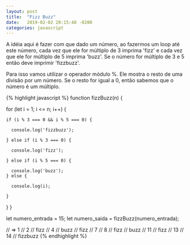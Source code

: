 ```yaml
---
layout: post
title:  "Fizz Buzz"
date:   2019-02-02 20:15:48 -0200
categories: javascript
---
```

A idéia aqui é fazer com que dado um número, ao fazermos um loop até este número, cada vez que ele for múltiplo de 3 imprima 'fizz' e cada vez que ele for múltiplo de 5 imprima 'buzz'. Se o número for múltiplo de 3 e 5 então deve imprimir 'fizzbuzz'.

Para isso vamos utilizar o operador módulo %. Ele mostra o resto de uma divisão por um número. Se o resto for igual a 0, então sabemos que o número é um múltiplo.

{% highlight javascript %}
function fizzBuzz(n) {

  for (let i = 1; i <= n; i++) {
   
    if (i % 3 === 0 && i % 5 === 0) {

      console.log('fizzbuzz');

    } else if (i % 3 === 0) {
   
      console.log('fizz');

    } else if (i % 5 === 0) {

      console.log('buzz');
    } else {

      console.log(i);

    }
  }
}

let numero_entrada = 15;
let numero_saida  = fizzBuzz(numero_entrada);

// => 1
//    2
//    fizz
//    4
//    buzz
//    fizz
//    7
//    8
//    fizz
//    buzz
//    11
//    fizz
//    13
//    14
//    fizzbuzz
{% endhighlight %}

